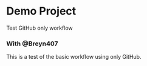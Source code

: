 # Demo Project
Test GitHub only workflow

### With @Breyn407

This is a test of the basic workflow using only GitHub.
